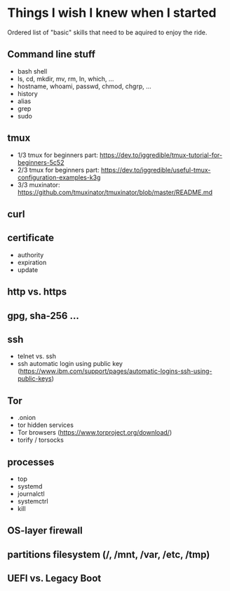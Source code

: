 # Things I wish I knew when I started

Ordered list of "basic" skills that need to be aquired to enjoy the ride.

## Command line stuff
- bash shell
- ls, cd, mkdir, mv, rm, ln, which,  …
- hostname, whoami, passwd, chmod, chgrp, …
- history 
- alias
- grep
- sudo
## tmux
- 1/3 tmux for beginners part: https://dev.to/iggredible/tmux-tutorial-for-beginners-5c52 
- 2/3 tmux for beginners part: https://dev.to/iggredible/useful-tmux-configuration-examples-k3g
- 3/3 muxinator: https://github.com/tmuxinator/tmuxinator/blob/master/README.md
## curl
## certificate 
- authority
- expiration
- update
## http vs. https
## gpg, sha-256 …
## ssh
- telnet vs. ssh
- ssh automatic login using public key (https://www.ibm.com/support/pages/automatic-logins-ssh-using-public-keys) 
## Tor
- .onion 
- tor hidden services
- Tor browsers (https://www.torproject.org/download/)
- torify / torsocks
## processes
- top
- systemd
- journalctl
- systemctrl
- kill
## OS-layer firewall
## partitions filesystem (/, /mnt, /var, /etc, /tmp)
## UEFI vs. Legacy Boot

